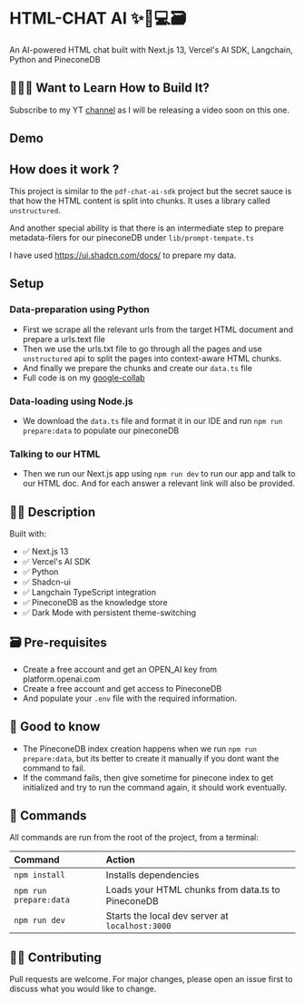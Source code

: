 # HTML-CHAT AI ✨🤖💻🗃️

An AI-powered HTML chat built with Next.js 13, Vercel's AI SDK, Langchain, Python and PineconeDB

## 👷🏾‍♂️ Want to Learn How to Build It?

Subscribe to my YT [channel](https://www.youtube.com/@raj_talks_tech/) as I will be releasing a video soon on this one.

## Demo

## How does it work ?

This project is similar to the `pdf-chat-ai-sdk` project but the secret sauce is that how the HTML content is split into chunks. It uses a library called `unstructured`.

And another special ability is that there is an intermediate step to prepare metadata-filers for our pineconeDB under `lib/prompt-tempate.ts`

I have used https://ui.shadcn.com/docs/ to prepare my data.

## Setup

### Data-preparation using Python

- First we scrape all the relevant urls from the target HTML document and prepare a urls.text file
- Then we use the urls.txt file to go through all the pages and use `unstructured` api to split the pages into context-aware HTML chunks.
- And finally we prepare the chunks and create our `data.ts` file
- Full code is on my [google-collab](https://colab.research.google.com/drive/1ZZHsblrieO4yDv3iodolAnELZ9oSlZp8?usp=sharing)

### Data-loading using Node.js

- We download the `data.ts` file and format it in our IDE and run `npm run prepare:data` to populate our pineconeDB

### Talking to our HTML

- Then we run our Next.js app using `npm run dev` to run our app and talk to our HTML doc. And for each answer a relevant link will also be provided.

## 👩‍🚀 Description

Built with:

- ✅ Next.js 13
- ✅ Vercel's AI SDK
- ✅ Python
- ✅ Shadcn-ui
- ✅ Langchain TypeScript integration
- ✅ PineconeDB as the knowledge store
- ✅ Dark Mode with persistent theme-switching

## 🗃️ Pre-requisites

- Create a free account and get an OPEN_AI key from platform.openai.com
- Create a free account and get access to PineconeDB
- And populate your `.env` file with the required information.

## 💬 Good to know

- The PineconeDB index creation happens when we run `npm run prepare:data`, but its better to create it manually if you dont want the command to fail.
- If the command fails, then give sometime for pinecone index to get initialized and try to run the command again, it should work eventually.

## 🧞 Commands

All commands are run from the root of the project, from a terminal:

| Command                | Action                                            |
| :--------------------- | :------------------------------------------------ |
| `npm install`          | Installs dependencies                             |
| `npm run prepare:data` | Loads your HTML chunks from data.ts to PineconeDB |
| `npm run dev`          | Starts the local dev server at `localhost:3000`   |

## 👏🏽 Contributing

Pull requests are welcome. For major changes, please open an issue first
to discuss what you would like to change.
